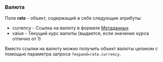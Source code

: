 ### Валюта
Поле **rate** - объект, содержащий в себе следующие атрибуты:
+ currency - Ссылка на валюту в формате [Метаданных](/api/remap/1.2/doc/index.html#header-метаданные)
+ value - Текущий курс валюты (выдается, если значение курса отлично от 1)

Вместо ссылки на валюту можно получить объект валюты целиком с помощью параметра запроса `?expand=rate.currency`.
